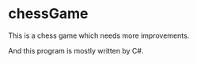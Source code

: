 chessGame
=========

This is a chess game which needs more improvements.

And this program is mostly written by C#.

